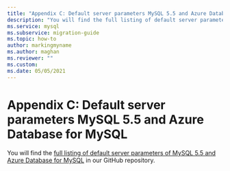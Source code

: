 ```yaml
---
title: "Appendix C: Default server parameters MySQL 5.5 and Azure Database for MySQL"
description: "You will find the full listing of default server parameters of MySQL 5.5 and Azure Database for MySQL  in our GitHub repository."
ms.service: mysql
ms.subservice: migration-guide
ms.topic: how-to
author: markingmyname
ms.author: maghan
ms.reviewer: ""
ms.custom:
ms.date: 05/05/2021
---
```


# Appendix C: Default server parameters MySQL 5.5 and Azure Database for MySQL

You will find the [full listing of default server parameters of MySQL 5.5 and Azure Database for MySQL](https://github.com/Azure/azure-mysql/blob/master/MigrationGuide/MySQL%20Migration%20Guide_v1.1%20Appendix%20C.pdf) in our GitHub repository.
